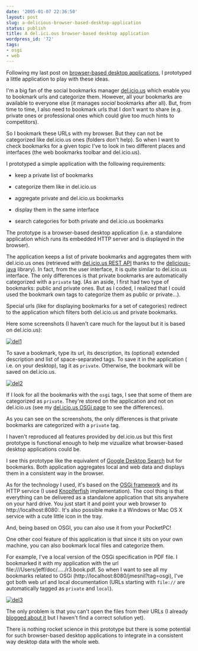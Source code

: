 ```yaml
---
date: '2005-01-07 22:36:50'
layout: post
slug: a-delicious-browser-based-desktop-application
status: publish
title: A del.ici.ous browser-based desktop application
wordpress_id: '72'
tags:
- osgi
- web
---
```


Following my last post on [browser-based desktop applications](http://www.jmesnil.net/weblog/2005/01/new-breed-of-applications-browser.html), I prototyped a little application to play with these ideas.




I'm a big fan of the social bookmarks manager [del.icio.us](http://del.icio.us) which enable you to bookmark urls and categorize them. However, all your bookmarks are available to everyone else (it manages _social_ bookmarks after all). 
But, from time to time, I also need to bookmark urls that I don't want to share (e.g. private ones or professional ones which could give too much hints to competitors).  

So I bookmark these URLs with my browser. But they can not be categorized like del.icio.us ones (folders don't help). So when I want to check bookmarks for a given topic I've to look in two different places and interfaces (the web bookmarks toolbar and del.icio.us).

I prototyped a simple application with the following requirements:



  
  * keep a private list of bookmarks

  
  * categorize them like in del.icio.us

  
  * aggregate private and del.icio.us bookmarks

  
  * display them in the same interface

  
  * search categories for both private and del.icio.us bookmarks





The prototype is a browser-based desktop application (i.e. a standalone application which runs its embedded HTTP server and is displayed in the browser).  

The application keeps a list of private bookmarks and aggregates them with del.icio.us ones (retrieved with [del.icio.us REST API](http://del.icio.us/doc/api) thanks to the [delicious-java](http://delicious-java.sf.net) library).
In fact, from the user interface, it is quite similar to del.icio.us interface.
The only differences is that private bookmarks are automatically categorized with a `private` tag. (As an aside, I first had two type of bookmarks: public and private ones. But as I coded, I realized that I could used the bookmark own tags to categorize them as public or private...).  

Special urls (like for displaying bookmarks for a set of categories) redirect to the application which filters both del.icio.us and private bookmarks.





Here some screenshots (I haven't care much for the layout  but it is based on del.icio.us):





[![del1](http://photos1.flickr.com/3145428_9c267d3cc8_m.jpg)](http://photos1.flickr.com/3145428_9c267d3cc8_o.jpg)  

To save a bookmark, type its url, its description, its (optional) extended description and list of space-separated tags.
To save it in the application ( i.e. on your desktop), tag it as `private`. Otherwise, the bookmark will be saved on del.icio.us.





[![del2](http://photos2.flickr.com/3145426_d3dcd4f44f_t.jpg)](http://photos2.flickr.com/3145426_d3dcd4f44f_o.jpg)  

If I look for all the bookmarks with the `osgi` tags, I see that some of them are categorized as `private`. They're stored on the application and not on del.icio.us (see my [del.icio.us OSGi page](http://del.icio.us/jmesnil/osgi) to see the differences).  

As you can see on the screenshots, the only differences is that private bookmarks are categorized with a `private` tag.






I haven't reproduced all features provided by del.icio.us but this first prototype is functional enough to help me vizualize what browser-based desktop applications could be.  

I see this prototype like the equivalent of [Google Desktop Search](http://desktop.google.com/) but for bookmarks. Both application aggregates local and web data and displays them in a consistent way in the browser.





As for the technology I used, it's based on the [OSGi framework](http://www.osgi.org/) and its HTTP service (I used [Knoplferfish](http://www.knopflersfish.org) implementation). The cool thing is that everything can be delivered as a standalone application that sits anywhere on your hard drive. You just start it and point your web browser to http://localhost:8080:<your del.icio.us name>. It's also possible make it a Windows or Mac OS X service with a cute little icon in the tray.  

And, being based on OSGI, you can also use it from your PocketPC!  




One other cool feature of this application is that since it sits on your own machine, you can also bookmark local files and categorize them.  

For example, I've a local version of the OSGi specification in PDF file. I bookmarked it with my application with the url file:///Users/jeff/doc/...../r3.book.pdf.
So when I want to see all my bookmarks related to OSGi (http://localhost:8080/jmesnil?tag=osgi), I've got both web url and local documentation (URLs starting with `file://` are automatically tagged as `private` and `local`).  

[![del3](http://photos2.flickr.com/3145427_318403b1c0_t.jpg)](http://photos2.flickr.com/3145427_318403b1c0_o.jpg)  

The only problem is that you can't open the files from their URLs (I already [blogged about it](http://www.jmesnil.net/weblog/2005/01/accepting-file-url-from-localhost-http.html) but I haven't find a correct solution yet).




There is nothing rocket science in this prototype but there is some potential for such browser-based desktop applications to integrate in a consistent way desktop data with the whole web.
